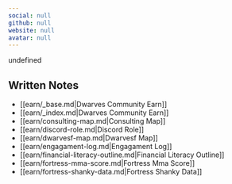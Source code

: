 ```yaml
---
social: null
github: null
website: null
avatar: null
---
```

<div class="profile"/>

undefined
## Written Notes

- [[earn/_base.md|Dwarves Community Earn]]
- [[earn/_index.md|Dwarves Community Earn]]
- [[earn/consulting-map.md|Consulting Map]]
- [[earn/discord-role.md|Discord Role]]
- [[earn/dwarvesf-map.md|Dwarvesf Map]]
- [[earn/engagament-log.md|Engagament Log]]
- [[earn/financial-literacy-outline.md|Financial Literacy Outline]]
- [[earn/fortress-mma-score.md|Fortress Mma Score]]
- [[earn/fortress-shanky-data.md|Fortress Shanky Data]]

